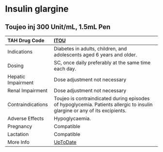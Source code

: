# Insulin glargine

## Toujeo inj 300 Unit/mL, 1.5mL Pen

| TAH Drug Code      | [ITOU](https://www.tahsda.org.tw/drugs/hissearch.php?drug_code=ITOU)                                                       |
|:-------------------|:---------------------------------------------------------------------------------------------------------------------------|
| Indications        | Diabetes in adults, children, and adolescents aged 6 years and older.                                                      |
| Dosing             | SC, once daily preferably at the same time each day.                                                                       |
| Hepatic Impairment | Dose adjustment not necessary                                                                                              |
| Renal Impairment   | Dose adjustment not necessary                                                                                              |
| Contraindications  | Toujeo is contraindicated during episodes of hypoglycemia. Patients allergic to insulin glargine or any of its excipients. |
| Adverse Effects    | Hypoglycaemia.                                                                                                             |
| Pregnancy          | Compatible                                                                                                                 |
| Lactation          | Compatible                                                                                                                 |
| More Info          | [UpToDate](https://www.uptodate.com/contents/insulin-glargine-drug-information)                                            |

